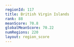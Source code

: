 ```yaml
---
regionId: 117
title: British Virgin Islands
rank: 88
meanScore: 70.8
globalMeanScore: 70.22
numRegions: 220
layout: region_score
---
```


